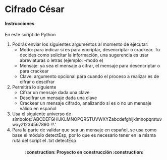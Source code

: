 <h1> Cifrado César </h1>
<h4> Instrucciones </h4>

En este script de Python
1. Podrás enviar los siguientes argumentos al momento de ejecutar:
   * Modo: para indicar si es para encriptar, desencriptar o crackear. Tu decides como solicitar la información, una sugerencia es usar abreviaturas o letras (ejemplo: -modo e)
   * Mensaje: ya sea el mensaje a cifrar, el mensaje para desencriptar o para crackear
   * Clave: argumento opcional para cuando el proceso a realizar es de cifrar o descifrar
2. Permitirá lo siguiente
   * Cifrar un mensaje dada una clave
   * Descifrar un mensaje dada una clave
   * Crackear un mensaje cifrado, analizando si es  o no un mensaje válido en español
3. Usa el siguiente universo de símbolos:'ABCDEFGHIJKLMNOPQRSTUVWXYZabcdefghijklmnopqrstuvwxyz1234567890 !?.'
4. Para la parte de validar que sea un mensaje en español, se usa como base el módulo detectEsp, por lo que es necesario tener en la misma ruta del script el .txt detectEsp
<h4 align="center">
:construction: Proyecto en construcción :construction:
</h4>



